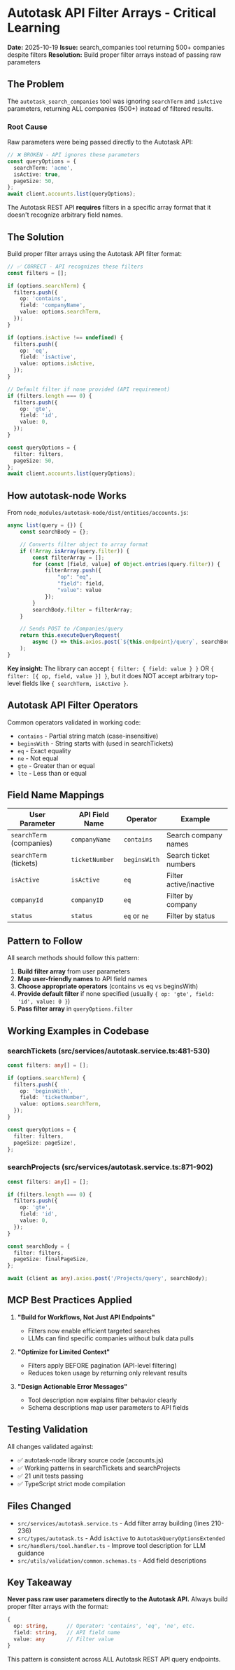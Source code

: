 # Autotask API Filter Arrays - Critical Learning

**Date:** 2025-10-19
**Issue:** search_companies tool returning 500+ companies despite filters
**Resolution:** Build proper filter arrays instead of passing raw parameters

## The Problem

The `autotask_search_companies` tool was ignoring `searchTerm` and `isActive` parameters, returning ALL companies (500+) instead of filtered results.

### Root Cause

Raw parameters were being passed directly to the Autotask API:

```typescript
// ❌ BROKEN - API ignores these parameters
const queryOptions = {
  searchTerm: 'acme',
  isActive: true,
  pageSize: 50,
};
await client.accounts.list(queryOptions);
```

The Autotask REST API **requires** filters in a specific array format that it doesn't recognize arbitrary field names.

## The Solution

Build proper filter arrays using the Autotask API filter format:

```typescript
// ✅ CORRECT - API recognizes these filters
const filters = [];

if (options.searchTerm) {
  filters.push({
    op: 'contains',
    field: 'companyName',
    value: options.searchTerm,
  });
}

if (options.isActive !== undefined) {
  filters.push({
    op: 'eq',
    field: 'isActive',
    value: options.isActive,
  });
}

// Default filter if none provided (API requirement)
if (filters.length === 0) {
  filters.push({
    op: 'gte',
    field: 'id',
    value: 0,
  });
}

const queryOptions = {
  filter: filters,
  pageSize: 50,
};
await client.accounts.list(queryOptions);
```

## How autotask-node Works

From `node_modules/autotask-node/dist/entities/accounts.js`:

```javascript
async list(query = {}) {
    const searchBody = {};

    // Converts filter object to array format
    if (!Array.isArray(query.filter)) {
        const filterArray = [];
        for (const [field, value] of Object.entries(query.filter)) {
            filterArray.push({
                "op": "eq",
                "field": field,
                "value": value
            });
        }
        searchBody.filter = filterArray;
    }

    // Sends POST to /Companies/query
    return this.executeQueryRequest(
        async () => this.axios.post(`${this.endpoint}/query`, searchBody)
    );
}
```

**Key insight:** The library can accept `{ filter: { field: value } }` OR `{ filter: [{ op, field, value }] }`, but it does NOT accept arbitrary top-level fields like `{ searchTerm, isActive }`.

## Autotask API Filter Operators

Common operators validated in working code:
- `contains` - Partial string match (case-insensitive)
- `beginsWith` - String starts with (used in searchTickets)
- `eq` - Exact equality
- `ne` - Not equal
- `gte` - Greater than or equal
- `lte` - Less than or equal

## Field Name Mappings

| User Parameter | API Field Name | Operator | Example |
|---------------|---------------|----------|---------|
| `searchTerm` (companies) | `companyName` | `contains` | Search company names |
| `searchTerm` (tickets) | `ticketNumber` | `beginsWith` | Search ticket numbers |
| `isActive` | `isActive` | `eq` | Filter active/inactive |
| `companyId` | `companyID` | `eq` | Filter by company |
| `status` | `status` | `eq` or `ne` | Filter by status |

## Pattern to Follow

All search methods should follow this pattern:

1. **Build filter array** from user parameters
2. **Map user-friendly names** to API field names
3. **Choose appropriate operators** (contains vs eq vs beginsWith)
4. **Provide default filter** if none specified (usually `{ op: 'gte', field: 'id', value: 0 }`)
5. **Pass filter array** in `queryOptions.filter`

## Working Examples in Codebase

### searchTickets (src/services/autotask.service.ts:481-530)
```typescript
const filters: any[] = [];

if (options.searchTerm) {
  filters.push({
    op: 'beginsWith',
    field: 'ticketNumber',
    value: options.searchTerm,
  });
}

const queryOptions = {
  filter: filters,
  pageSize: pageSize!,
};
```

### searchProjects (src/services/autotask.service.ts:871-902)
```typescript
const filters: any[] = [];

if (filters.length === 0) {
  filters.push({
    op: 'gte',
    field: 'id',
    value: 0,
  });
}

const searchBody = {
  filter: filters,
  pageSize: finalPageSize,
};

await (client as any).axios.post('/Projects/query', searchBody);
```

## MCP Best Practices Applied

1. **"Build for Workflows, Not Just API Endpoints"**
   - Filters now enable efficient targeted searches
   - LLMs can find specific companies without bulk data pulls

2. **"Optimize for Limited Context"**
   - Filters apply BEFORE pagination (API-level filtering)
   - Reduces token usage by returning only relevant results

3. **"Design Actionable Error Messages"**
   - Tool description now explains filter behavior clearly
   - Schema descriptions map user parameters to API fields

## Testing Validation

All changes validated against:
- ✅ autotask-node library source code (accounts.js)
- ✅ Working patterns in searchTickets and searchProjects
- ✅ 21 unit tests passing
- ✅ TypeScript strict mode compilation

## Files Changed

- `src/services/autotask.service.ts` - Add filter array building (lines 210-236)
- `src/types/autotask.ts` - Add `isActive` to `AutotaskQueryOptionsExtended`
- `src/handlers/tool.handler.ts` - Improve tool description for LLM guidance
- `src/utils/validation/common.schemas.ts` - Add field descriptions

## Key Takeaway

**Never pass raw user parameters directly to the Autotask API.** Always build proper filter arrays with the format:

```typescript
{
  op: string,      // Operator: 'contains', 'eq', 'ne', etc.
  field: string,   // API field name
  value: any       // Filter value
}
```

This pattern is consistent across ALL Autotask REST API query endpoints.
